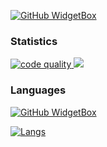 [![GitHub WidgetBox](https://github-widgetbox.vercel.app/api/profile?username=iiAhmedYT&data=followers,repositories,stars,commits)](https://github.com/iiAhmedYT)

### Statistics
<a href="https://app.codiga.io/public/user/github/iiAhmedYT">
   <img src="https://api.codiga.io/public/badge/user/github/iiAhmedYT?style=dark" alt="code quality" />
</a>
<img src="https://cr-ss-service.azurewebsites.net/api/ScreenShot?widget=summary&username=iiAhmedYT&branding=false&show-header=false&style=--bg-color:%23171b20;--badge-bg-color:%23171b20;--badge-text-color:%23fff" />

### Languages
[![GitHub WidgetBox](https://github-widgetbox.vercel.app/api/skills?names=java,kotlin,js,ts,php,html,css,xml,json,yaml,postgresql,mysql,bash,c&includeNames=true)](https://github.com/iiAhmedYT)

<a href="https://iiAhmed.Dev">
   <img src="https://github-readme-stats.vercel.app/api/top-langs/?username=iiAhmedYT&theme=blue-green" alt="Langs" />
</a>
